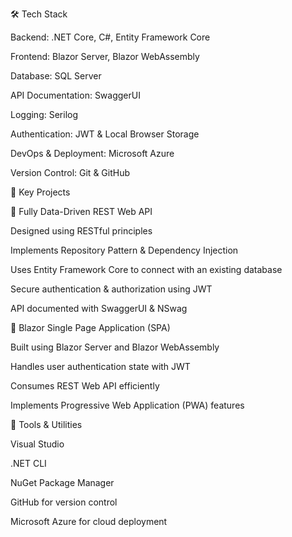 🛠️ Tech Stack

Backend: .NET Core, C#, Entity Framework Core

Frontend: Blazor Server, Blazor WebAssembly

Database: SQL Server

API Documentation: SwaggerUI

Logging: Serilog

Authentication: JWT & Local Browser Storage

DevOps & Deployment: Microsoft Azure

Version Control: Git & GitHub

📌 Key Projects

🔹 Fully Data-Driven REST Web API

Designed using RESTful principles

Implements Repository Pattern & Dependency Injection

Uses Entity Framework Core to connect with an existing database

Secure authentication & authorization using JWT

API documented with SwaggerUI & NSwag

🔹 Blazor Single Page Application (SPA)

Built using Blazor Server and Blazor WebAssembly

Handles user authentication state with JWT

Consumes REST Web API efficiently

Implements Progressive Web Application (PWA) features

🔧 Tools & Utilities

Visual Studio

.NET CLI

NuGet Package Manager

GitHub for version control

Microsoft Azure for cloud deployment
